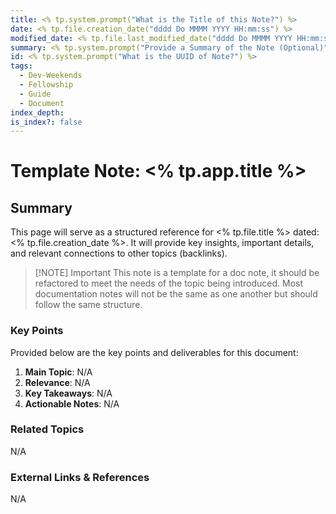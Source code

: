```yaml
---
title: <% tp.system.prompt("What is the Title of this Note?") %>
date: <% tp.file.creation_date("dddd Do MMMM YYYY HH:mm:ss") %>
modified_date: <% tp.file.last_modified_date("dddd Do MMMM YYYY HH:mm:ss") %>
summary: <% tp.system.prompt("Provide a Summary of the Note (Optional)") %>
id: <% tp.system.prompt("What is the UUID of Note?") %>
tags:
  - Dev-Weekends
  - Fellowship
  - Guide
  - Document
index_depth: 
is_index?: false
---
```


# Template Note: <% tp.app.title %>

## Summary

This page will serve as a structured reference for <% tp.file.title %> dated: <% tp.file.creation_date %>. It will provide key insights, important details, and relevant connections to other topics (backlinks). 

> [!NOTE] Important
> This note is a template for a doc note, it should be refactored to meet the needs of the
> topic being introduced. Most documentation notes will not be the same as one another but
> should follow the same structure.

### Key Points
Provided below are the key points and deliverables for this document:
1. **Main Topic**: N/A
2. **Relevance**: N/A
3. **Key Takeaways**: N/A
4. **Actionable Notes**: N/A


### Related Topics
N/A

### External Links & References
N/A

